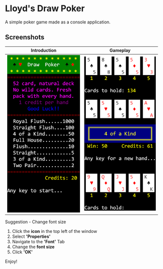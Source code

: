 # Lloyd's Draw Poker
A simple poker game made as a console application.

## Screenshots
Introduction | Gameplay
------------ | --------
![Introduction](https://raw.githubusercontent.com/Lloyd-James-dev/DrawPoker/master/DrawPoker/Resources/DrawPoker_Intro.png) | ![In-game](https://raw.githubusercontent.com/Lloyd-James-dev/DrawPoker/master/DrawPoker/Resources/DrawPoker_Game.png)

Suggestion - Change font size
1. Click the **icon** in the top left of the window
2. Select **'Properties'**
3. Navigate to the **'Font'** Tab
4. Change the **font size**
5. Click **'OK'**

Enjoy!